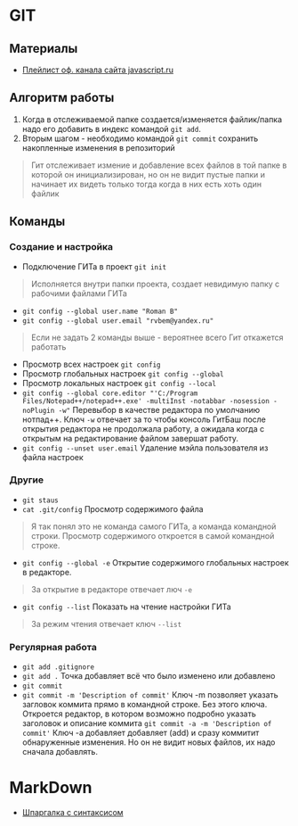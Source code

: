 # GIT
## Материалы
- [Плейлист оф. канала сайта javascript.ru](https://www.youtube.com/playlist?list=PLDyvV36pndZHkDRik6kKF6gSb0N0W995h)

## Алгоритм работы
1.  Когда в отслеживаемой папке создается/изменяется файлик/папка надо его добавить в индекс командой ```git add```.
1.  Вторым шагом - необходимо командой ```git commit``` сохранить накопленные изменения в репозиторий
> Гит отслеживает измение и добавление всех файлов в той папке в которой он инициализирован, но он не видит пустые папки и начинает их видеть только тогда когда в них есть хоть один файлик

## Команды
### Создание и настройка

- Подключение ГИТа в проект ```git init``` 
> Исполняется внутри папки проекта, создает невидимую папку с рабочими файлами ГИТа
- ```git config --global user.name "Roman B"```
- ```git config --global user.email "rvbem@yandex.ru"```
> Если не задать 2 команды выше - вероятнее всего Гит откажется работать
- Просмотр всех настроек ```git config```
- Просмотр глобальных настроек ```git config --global```
- Просмотр локальных настроек ```git config --local```
- ```git config --global core.editor "'C:/Program Files/Notepad++/notepad++.exe' -multiInst -notabbar -nosession -noPlugin -w"``` Перевыбор в качестве редактора по умолчанию нотпад++. Ключ ```-w``` отвечает за то чтобы консоль ГитБаш после открытия редактора не продолжала работу, а ожидала когда с открытым на редактирование файлом завершат работу.
- ```git config --unset user.email``` Удаление мэйла пользователя из файла настроек 



### Другие
- ```git staus```
- ```cat .git/config``` Просмотр содержимого файла
> Я так понял это не команда самого ГИТа, а команда командной строки. Просмотр содержимого откроется в самой командной строке.
- ```git config --global -e``` Открытие содержимого глобальных настроек в редакторе.
> За открытие в редакторе отвечает люч ```-e```
- ```git config --list``` Показать на чтение настройки ГИТа
> За режим чтения отвечает ключ ```--list```
### Регулярная работа
- ```git add .gitignore```
- ```git add .``` Точка добавляет всё что было изменено или добавлено
- ```git commit```
- ```git commit -m 'Description of commit'``` Ключ -m позволяет указать загловок коммита прямо в командной строке. Без этого ключа. Откроется редактор, в котором возможно подробно указать заголовок и описание коммита
```git commit -a -m 'Description of commit'``` Ключ -a добавляет добавляет (add) и сразу коммитит обнаруженные изменения. Но он не видит новых файлов, их надо сначала добавлять.
# MarkDown
- [Шпаргалка с синтаксисом](http://ilfire.ru/kompyutery/shpargalka-po-sintaksisu-markdown-markdaun-so-vsemi-samymi-populyarnymi-tegami/)